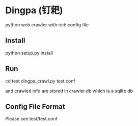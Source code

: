Dingpa (钉耙)
======

python web crawler with rich config file


## Install

python setup.py install

## Run

cd test
dingpa_crawl.py test.conf

and crawled info are stored in crawler.db which is a sqlite db

## Config File Format

Please see test/test.conf
